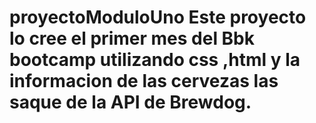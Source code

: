 # proyectoModuloUno Este proyecto lo cree el primer mes del Bbk bootcamp utilizando css ,html y la informacion de las cervezas las saque de la API  de Brewdog.
